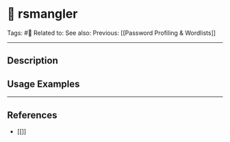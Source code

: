 # 💢 rsmangler
Tags: #💢
Related to: 
See also: 
Previous: [[Password Profiling & Wordlists]]

---
## Description


## Usage Examples


---
## References
- [[]]